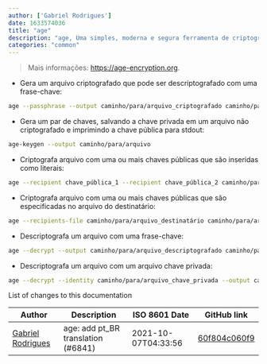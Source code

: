 ```yaml
---
author: ['Gabriel Rodrigues']
date: 1633574036
title: "age"
description: "age, Uma simples, moderna e segura ferramenta de criptografia de arquivos."
categories: "common"
---
```

> Mais informações: <https://age-encryption.org>.

- Gera um arquivo criptografado que pode ser descriptografado com uma frase-chave:

```bash
age --passphrase --output caminho/para/arquivo_criptografado caminho/para/arquivo_descriptografado
```

- Gera um par de chaves, salvando a chave privada em um arquivo não criptografado e imprimindo a chave pública para stdout:

```bash
age-keygen --output caminho/para/arquivo
```

- Criptografa arquivo com uma ou mais chaves públicas que são inseridas como literais:

```bash
age --recipient chave_pública_1 --recipient chave_pública_2 caminho/para/arquivo_descriptografado --output caminho/para/arquivo_criptografado
```

- Criptografa arquivo com uma ou mais chaves públicas que são especificadas no arquivo do destinatário:

```bash
age --recipients-file caminho/para/arquivo_destinatário caminho/para/arquivo_descriptografado --output caminho/para/arquivo_criptografado
```

- Descriptografa um arquivo com uma frase-chave:

```bash
age --decrypt --output caminho/para/arquivo_descriptografado caminho/para/arquivo_criptografado
```

- Descriptografa um arquivo com um arquivo chave privada:

```bash
age --decrypt --identity caminho/para/arquivo_chave_privada --output caminho/para/arquivo_descriptografado caminho/para/arquivo_criptografado
```
List of changes to this documentation


Author | Description | ISO 8601 Date | GitHub link
------|-----|-----|-----
[Gabriel Rodrigues](mailto:78451370+gabxyz@users.noreply.github.com) | age: add pt_BR translation (#6841) | 2021-10-07T04:33:56 | [60f804c060f9](https://github.com/tldr-pages/tldr/commit/60f804c060f9ca02b98f480e4769d33652aae803)

